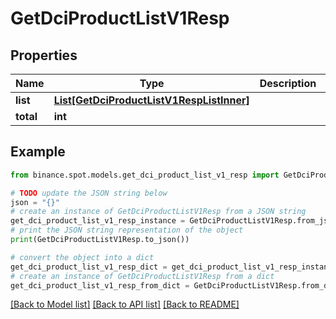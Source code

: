 # GetDciProductListV1Resp


## Properties

Name | Type | Description | Notes
------------ | ------------- | ------------- | -------------
**list** | [**List[GetDciProductListV1RespListInner]**](GetDciProductListV1RespListInner.md) |  | [optional] 
**total** | **int** |  | [optional] 

## Example

```python
from binance.spot.models.get_dci_product_list_v1_resp import GetDciProductListV1Resp

# TODO update the JSON string below
json = "{}"
# create an instance of GetDciProductListV1Resp from a JSON string
get_dci_product_list_v1_resp_instance = GetDciProductListV1Resp.from_json(json)
# print the JSON string representation of the object
print(GetDciProductListV1Resp.to_json())

# convert the object into a dict
get_dci_product_list_v1_resp_dict = get_dci_product_list_v1_resp_instance.to_dict()
# create an instance of GetDciProductListV1Resp from a dict
get_dci_product_list_v1_resp_from_dict = GetDciProductListV1Resp.from_dict(get_dci_product_list_v1_resp_dict)
```
[[Back to Model list]](../README.md#documentation-for-models) [[Back to API list]](../README.md#documentation-for-api-endpoints) [[Back to README]](../README.md)


